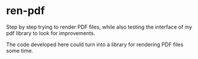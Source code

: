 # ren-pdf

Step by step trying to render PDF files, while also testing the interface of my pdf library to look for improvements.

The code developed here could turn into a library for rendering PDF files some time.
